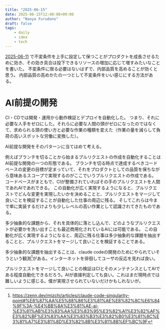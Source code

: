 ```yaml
---
title: "2025-06-15"
date: 2025-06-15T12:40:08+09:00
author: "Naoya Furudono"
draft: false
tags:
    - daily
    - idea
    - tech
---
```


[2025-06-11](/posts/2025-06-11/) で不変条件を上手に設定して保つことがプロダクトを成長させるために効き、その効き具合は投下できるリソースの増加に応じて増すみたいなことを書いた。
不変条件に限る必要はないはずで、内部品質を高めることが効くと思う。
内部品質の高めかたの一つとして不変条件をいい感じにする方法がある。

# AI前提の開発

CI・CDでは開発・運用から動作検証とデプロイを自動化した。
つまり、それに必要な人手をゼロにした。それらに必要な人間の頭がゼロになったのではなくて、求められる頭の使い方と必要な作業の種類を変えた（作業の量を減らして負荷の高いスポットな労働に変換した）。

AI前提な開発をそのパターンに当てはめて考える。

例えばブランチを切ることから始まるプルリクエストの作成を自動化することはAI前提な開発の一つの形態である。
ブランチを切る時点で達成するべきコードベースの変更の目標が定まっていて、それをプロダクトとしての品質を保ちながら意味あるスコープで実現するのがここでいうプルリクエストの作成である。
コードベースがまともで、CIが整備されていればその手のプルリクエストを人間であれAIであれできる。
この自動化が広く実現するようになると、プルリクエストでどんな変更を実現したいかを決めることと、プルリクエストをマージして良いことを検証することが自動化した仕事の周辺に残る。
そしてこれらは今まで単に実装するだけよりも少しレベルの高い作業として認識されてきたものである。

多少抽象的な課題から、それを具体的に落とし込んで、どのようなプルリクエストが必要かを洗い出すことも最近商用化されているAIには可能である。
この自動化が広く実現するようになると、周辺に残る仕事は多少抽象的な課題を抽出することと、プルリクエストをマージして良いことを検証することである。

多少抽象的な課題を抽出することは、claude codeの開発のためにやられていそうという観測[^l]がある。インターネットを徘徊してユーザの反応を見れば良い。

プルリクエストをマージして良いことの検証はCIとそのメンテナンスとしてAIである程度自動化できるだろう。AIが直接判定しても良い。これはまだ現時点では難しいように感じる。僕が実現させられていないだけかもしれないが。

[^l]: https://zenn.dev/mizchi/articles/claude-code-singularity-point#%E8%87%AA%E5%88%86%E3%81%AE%E8%82%8C%E6%84%9F%3A-%E4%BB%8A%E3%81%AE-ai-%E3%81%AB%E3%83%AA%E3%83%95%E3%82%A1%E3%82%AF%E3%82%BF%E3%83%AA%E3%83%B3%E3%82%B0%E3%81%8C%E3%81%A7%E3%81%8D%E3%82%8B%E3%81%8B%EF%BC%9F
